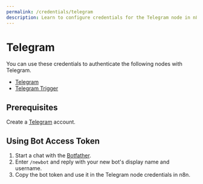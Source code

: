 ```yaml
---
permalink: /credentials/telegram
description: Learn to configure credentials for the Telegram node in n8n
---
```


# Telegram

You can use these credentials to authenticate the following nodes with Telegram.
- [Telegram](../../nodes-library/nodes/Telegram/README.md)
- [Telegram Trigger](../../nodes-library/trigger-nodes/TelegramTrigger/README.md)

## Prerequisites

Create a [Telegram](https://telegram.com/) account.

## Using Bot Access Token

1. Start a chat with the [Botfather](https://telegram.me/BotFather).
2. Enter `/newbot` and reply with your new bot's display name and username.
3. Copy the bot token and use it in the Telegram node credentials in n8n.
